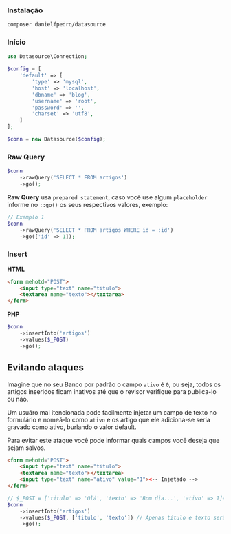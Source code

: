 ### Instalação
```bash
composer danielfpedro/datasource
```

### Início
```php
use Datasource\Connection;

$config = [
	'default' => [
		'type' => 'mysql',
		'host' => 'localhost',
		'dbname' => 'blog',
		'username' => 'root',
		'password' => '',
		'charset' => 'utf8',
	]
];

$conn = new Datasource($config);
```

### Raw Query
```php
$conn
	->rawQuery('SELECT * FROM artigos')
	->go();
```

**Raw Query** usa `prepared statement`, caso você use algum `placeholder` informe no `::go()` os seus respectivos valores, exemplo:
```php
// Exemplo 1
$conn
	->rawQuery('SELECT * FROM artigos WHERE id = :id')
	->go(['id' => 1]);

```
### Insert
**HTML**
```html
<form mehotd="POST">
	<input type="text" name="titulo">
	<textarea name="texto"></textarea>
</form>
```
**PHP**
```php
$conn
	->insertInto('artigos')
	->values($_POST)
	->go();
````

## Evitando ataques

Imagine que no seu Banco por padrão o campo `ativo` é `0`, ou seja, todos os artigos inseridos ficam inativos até que o revisor verifique para publica-lo ou não.

Um usuáro mal itencionada pode facilmente injetar um campo de texto no formulário e nomeá-lo como `ativo` e os artigo que ele adiciona-se seria gravado como ativo, burlando o valor default.

Para evitar este ataque você pode informar quais campos você deseja que sejam salvos.
```html
<form mehotd="POST">
	<input type="text" name="titulo">
	<textarea name="texto"></textarea>
	<input type="text" name="ativo" value="1"><-- Injetado -->
</form>
```
```php
// $_POST = ['titulo' => 'Olá', 'texto' => 'Bom dia...', 'ativo' => 1]<- valor injetado
$conn
	->insertInto('artigos')
	->values($_POST, ['titulo', 'texto']) // Apenas titulo e texto serão salvos.
	->go();
```